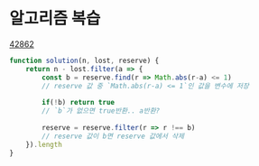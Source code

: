 # 알고리즘 복습

[42862](https://programmers.co.kr/learn/courses/30/lessons/42862)

```js
function solution(n, lost, reserve) {      
    return n - lost.filter(a => {
        const b = reserve.find(r => Math.abs(r-a) <= 1) 
        // reserve 값 중 `Math.abs(r-a) <= 1`인 값을 변수에 저장
        
        if(!b) return true
        // `b`가 없으면 true반환.. a반환? 
        
        reserve = reserve.filter(r => r !== b)
        // reserve 값이 b면 reserve 값에서 삭제
    }).length
}
```